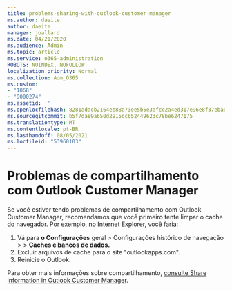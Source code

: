 ```yaml
---
title: problems-sharing-with-outlook-customer-manager
ms.author: daeite
author: daeite
manager: joallard
ms.date: 04/21/2020
ms.audience: Admin
ms.topic: article
ms.service: o365-administration
ROBOTS: NOINDEX, NOFOLLOW
localization_priority: Normal
ms.collection: Adm_O365
ms.custom:
- "1868"
- "9000274"
ms.assetid: ''
ms.openlocfilehash: 8281adacb2164ee88a73ee5b5e3afcc2a4ed317e96e8f37eba0d068c2792bfdd
ms.sourcegitcommit: b5f7da89a650d2915dc652449623c78be6247175
ms.translationtype: MT
ms.contentlocale: pt-BR
ms.lasthandoff: 08/05/2021
ms.locfileid: "53960103"
---
```

# <a name="problems-sharing-with-outlook-customer-manager"></a>Problemas de compartilhamento com Outlook Customer Manager

Se você estiver tendo problemas de compartilhamento com Outlook Customer Manager, recomendamos que você primeiro tente limpar o cache do navegador. Por exemplo, no Internet Explorer, você faria:

1. Vá para **o Configurações** geral > Configurações histórico de navegação  >     >  **Caches e bancos de dados.**
2. Excluir arquivos de cache para o site "outlookapps.com".
3. Reinicie o Outlook.

Para obter mais informações sobre compartilhamento, [consulte Share information in Outlook Customer Manager](https://techcommunity.microsoft.com/t5/outlook-blog/sharing-how-to-keep-your-colleagues-in-the-loop/ba-p/35710).